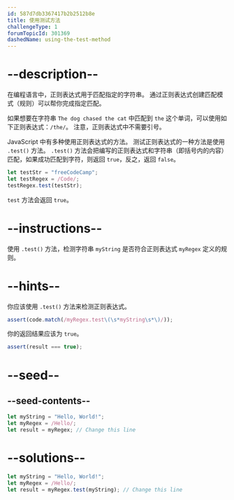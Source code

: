 ```yaml
---
id: 587d7db3367417b2b2512b8e
title: 使用测试方法
challengeType: 1
forumTopicId: 301369
dashedName: using-the-test-method
---
```


# --description--

在编程语言中，正则表达式用于匹配指定的字符串。 通过正则表达式创建匹配模式（规则）可以帮你完成指定匹配。

如果想要在字符串 `The dog chased the cat` 中匹配到 `the` 这个单词，可以使用如下正则表达式：`/the/`。 注意，正则表达式中不需要引号。

JavaScript 中有多种使用正则表达式的方法。 测试正则表达式的一种方法是使用 `.test()` 方法。 `.test()` 方法会把编写的正则表达式和字符串（即括号内的内容）匹配，如果成功匹配到字符，则返回 `true`，反之，返回 `false`。

```js
let testStr = "freeCodeCamp";
let testRegex = /Code/;
testRegex.test(testStr);
```

`test` 方法会返回 `true`。

# --instructions--

使用 `.test()` 方法，检测字符串 `myString` 是否符合正则表达式 `myRegex` 定义的规则。

# --hints--

你应该使用 `.test()` 方法来检测正则表达式。

```js
assert(code.match(/myRegex.test\(\s*myString\s*\)/));
```

你的返回结果应该为 `true`。

```js
assert(result === true);
```

# --seed--

## --seed-contents--

```js
let myString = "Hello, World!";
let myRegex = /Hello/;
let result = myRegex; // Change this line
```

# --solutions--

```js
let myString = "Hello, World!";
let myRegex = /Hello/;
let result = myRegex.test(myString); // Change this line
```
